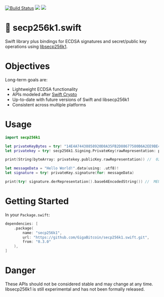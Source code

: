 [![Build Status](https://app.bitrise.io/app/ef44aebd8443b33b/status.svg?token=oDGzN3bMEwseXF_5MQUsTg&branch=main)](https://app.bitrise.io/app/ef44aebd8443b33b) [![](https://img.shields.io/endpoint?url=https%3A%2F%2Fswiftpackageindex.com%2Fapi%2Fpackages%2FGigaBitcoin%2Fsecp256k1.swift%2Fbadge%3Ftype%3Dswift-versions)](https://swiftpackageindex.com/GigaBitcoin/secp256k1.swift) [![](https://img.shields.io/endpoint?url=https%3A%2F%2Fswiftpackageindex.com%2Fapi%2Fpackages%2FGigaBitcoin%2Fsecp256k1.swift%2Fbadge%3Ftype%3Dplatforms)](https://swiftpackageindex.com/GigaBitcoin/secp256k1.swift)

# 🔐 secp256k1.swift
Swift library plus bindings for ECDSA signatures and secret/public key operations using [libsecp256k1](https://github.com/bitcoin-core/secp256k1).


# Objectives

Long-term goals are:
 - Lightweight ECDSA functionality
 - APIs modeled after [Swift Crypto](https://github.com/apple/swift-crypto)
 - Up-to-date with future versions of Swift and libsecp256k1
 - Consistent across multiple platforms


# Usage

```swift
import secp256k1

let privateKeyBytes = try! "14E4A74438858920D8A35FB2D88677580B6A2EE9BE4E711AE34EC6B396D87B5C".byteArray()
let privatekey = try! secp256k1.Signing.PrivateKey(rawRepresentation: privateKeyBytes)

print(String(byteArray: privatekey.publicKey.rawRepresentation)) //  02734b3511150a60fc8cac329cd5ff804555728740f2f2e98bc4242135ef5d5e4e

let messageData = "Hello World!".data(using: .utf8)!
let signature = try! privateKey.signature(for: messageData)

print(try! signature.derRepresentation().base64EncodedString()) //  MEUCID8JELjY/ua6MSRKh/VtO7q2YAgpPOfqlwi05Lj/gC1jAiEAiJ1r82jIVc9G/2kooLnzIbg04ky/leocdLn9XE1LvwI=
```


# Getting Started

In your `Package.swift`:

```swift
dependencies: [
    .package(
        name: "secp256k1",
        url: "https://github.com/GigaBitcoin/secp256k1.swift.git",
        from: "0.3.0"
    ),
]
```


# Danger
These APIs should not be considered stable and may change at any time. libsecp256k1 is still experimental and has not been formally released.

